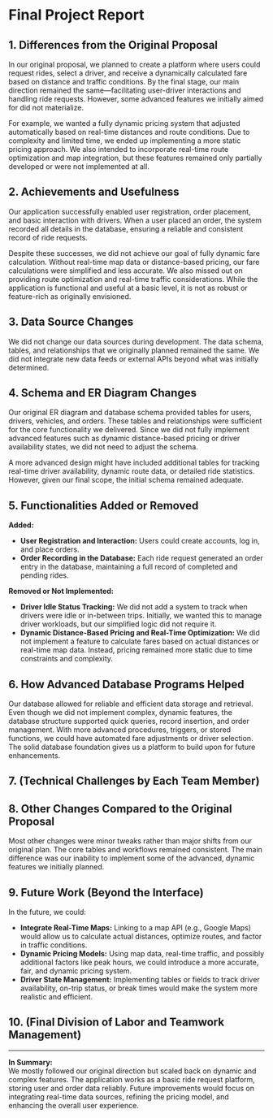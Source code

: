 # Final Project Report

## 1. Differences from the Original Proposal
In our original proposal, we planned to create a platform where users could request rides, select a driver, and receive a dynamically calculated fare based on distance and traffic conditions. By the final stage, our main direction remained the same—facilitating user-driver interactions and handling ride requests. However, some advanced features we initially aimed for did not materialize.

For example, we wanted a fully dynamic pricing system that adjusted automatically based on real-time distances and route conditions. Due to complexity and limited time, we ended up implementing a more static pricing approach. We also intended to incorporate real-time route optimization and map integration, but these features remained only partially developed or were not implemented at all.

## 2. Achievements and Usefulness
Our application successfully enabled user registration, order placement, and basic interaction with drivers. When a user placed an order, the system recorded all details in the database, ensuring a reliable and consistent record of ride requests.

Despite these successes, we did not achieve our goal of fully dynamic fare calculation. Without real-time map data or distance-based pricing, our fare calculations were simplified and less accurate. We also missed out on providing route optimization and real-time traffic considerations. While the application is functional and useful at a basic level, it is not as robust or feature-rich as originally envisioned.

## 3. Data Source Changes
We did not change our data sources during development. The data schema, tables, and relationships that we originally planned remained the same. We did not integrate new data feeds or external APIs beyond what was initially determined.

## 4. Schema and ER Diagram Changes
Our original ER diagram and database schema provided tables for users, drivers, vehicles, and orders. These tables and relationships were sufficient for the core functionality we delivered. Since we did not fully implement advanced features such as dynamic distance-based pricing or driver availability states, we did not need to adjust the schema.

A more advanced design might have included additional tables for tracking real-time driver availability, dynamic route data, or detailed ride statistics. However, given our final scope, the initial schema remained adequate.

## 5. Functionalities Added or Removed
**Added:**
- **User Registration and Interaction:** Users could create accounts, log in, and place orders.
- **Order Recording in the Database:** Each ride request generated an order entry in the database, maintaining a full record of completed and pending rides.

**Removed or Not Implemented:**
- **Driver Idle Status Tracking:** We did not add a system to track when drivers were idle or in-between trips. Initially, we wanted this to manage driver workloads, but our simplified logic did not require it.
- **Dynamic Distance-Based Pricing and Real-Time Optimization:** We did not implement a feature to calculate fares based on actual distances or real-time map data. Instead, pricing remained more static due to time constraints and complexity.

## 6. How Advanced Database Programs Helped
Our database allowed for reliable and efficient data storage and retrieval. Even though we did not implement complex, dynamic features, the database structure supported quick queries, record insertion, and order management. With more advanced procedures, triggers, or stored functions, we could have automated fare adjustments or driver selection. The solid database foundation gives us a platform to build upon for future enhancements.

## 7. (Technical Challenges by Each Team Member)

## 8. Other Changes Compared to the Original Proposal
Most other changes were minor tweaks rather than major shifts from our original plan. The core tables and workflows remained consistent. The main difference was our inability to implement some of the advanced, dynamic features we initially planned.

## 9. Future Work (Beyond the Interface)
In the future, we could:
- **Integrate Real-Time Maps:** Linking to a map API (e.g., Google Maps) would allow us to calculate actual distances, optimize routes, and factor in traffic conditions.
- **Dynamic Pricing Models:** Using map data, real-time traffic, and possibly additional factors like peak hours, we could introduce a more accurate, fair, and dynamic pricing system.
- **Driver State Management:** Implementing tables or fields to track driver availability, on-trip status, or break times would make the system more realistic and efficient.

## 10. (Final Division of Labor and Teamwork Management)

---

**In Summary:**  
We mostly followed our original direction but scaled back on dynamic and complex features. The application works as a basic ride request platform, storing user and order data reliably. Future improvements would focus on integrating real-time data sources, refining the pricing model, and enhancing the overall user experience.
